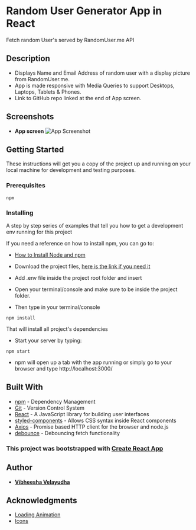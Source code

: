 # Random User Generator App in React

Fetch random User's served by RandomUser.me API

## Description

- Displays Name and Email Address of random user with a display picture from RandomUser.me.
- App is made responsive with Media Queries to support Desktops, Laptops, Tablets & Phones.
- Link to GitHub repo linked at the end of App screen.

## Screenshots

- **App screen**
  ![App Screenshot](https://user-images.githubusercontent.com/20166532/170832494-9a17a61c-365e-439d-a0e8-ab6794e3a391.png)

## Getting Started

These instructions will get you a copy of the project up and running on your local machine for development and testing purposes.

### Prerequisites

```
npm
```

### Installing

A step by step series of examples that tell you how to get a development env running for this project

If you need a reference on how to install npm, you can go to:

- [How to Install Node and npm](http://treehouse.github.io/installation-guides/)

- Download the project files, [here is the link if you need it](https://github.com/AADHIVAASI/randomUserGen)
- Add .env file inside the project root folder and insert
- Open your terminal/console and make sure to be inside the project folder.
- Then type in your terminal/console

```
npm install
```

That will install all project's dependencies

- Start your server by typing:

```
npm start
```

- npm will open up a tab with the app running or simply go to your browser and type http://localhost:3000/

## Built With

- [npm](https://www.npmjs.com/) - Dependency Management
- [Git](https://git-scm.com/) - Version Control System
- [React](https://reactjs.org/) - A JavaScript library for building user interfaces
- [styled-components](https://www.npmjs.com/package/styled-components/v/4.1.3) - Allows CSS syntax inside React components
- [Axios](https://github.com/axios/axios) - Promise based HTTP client for the browser and node.js
- [debounce](https://www.npmjs.com/package/debounce) - Debouncing fetch functionality

### This project was bootstrapped with [Create React App](https://github.com/facebook/create-react-app)

## Author

- [**Vibheesha Velayudha**](https://github.com/AADHIVAASI)

## Acknowledgments

- [Loading Animation](https://loading.io/css/)
- [Icons](www.flaticon.com)
